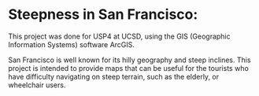 # Steepness in San Francisco:
This project was done for USP4 at UCSD, using the GIS (Geographic Information Systems) software ArcGIS. 

San Francisco is well known for its hilly geography and steep inclines. This project is intended to provide maps that can be useful for the tourists who have difficulty navigating on steep terrain, such as the elderly, or wheelchair users. 

